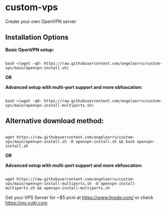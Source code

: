 # custom-vps
Create your own OpenVPN server

## Installation Options

**Basic OpenVPN setup:**
```

bash <(wget -qO- https://raw.githubusercontent.com/angeloorru/custom-vps/main/openvpn-install.sh)

```

**OR**

**Advanced setup with multi-port support and more obfuscation:**

```

bash <(wget -qO- https://raw.githubusercontent.com/angeloorru/custom-vps/main/openvpn-install-multiports.sh)

```

## Alternative download method:

```

wget https://raw.githubusercontent.com/angeloorru/custom-vps/main/openvpn-install.sh -O openvpn-install.sh && bash openvpn-install.sh

```
**OR**

**Advanced setup with multi-port support and more obfuscation:**

```

wget https://raw.githubusercontent.com/angeloorru/custom-vps/main/openvpn-install-multiports.sh -O openvpn-install-multiports.sh && openvpn-install-multiports.sh

```

Get your VPS Server for ~$5 pcm at https://www.linode.com/ or check https://my.vultr.com
